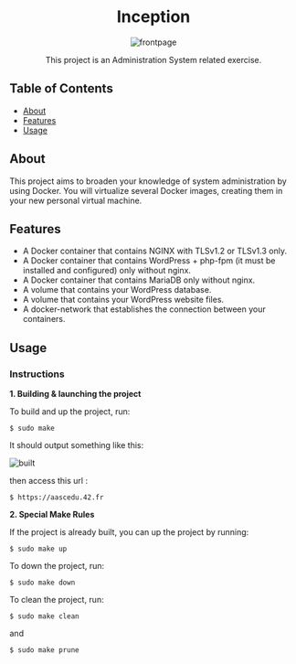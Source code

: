 <center>

# Inception

![frontpage](https://i.imgur.com/PnnmJda.png)

This project is an Administration System related exercise.

</center>

## Table of Contents

- [About](#about)
- [Features](#features)
- [Usage](#usage)

## About

This project aims to broaden your knowledge of system administration by using Docker.
You will virtualize several Docker images, creating them in your new personal virtual
machine.

## Features

- A Docker container that contains NGINX with TLSv1.2 or TLSv1.3 only.
- A Docker container that contains WordPress + php-fpm (it must be installed and
configured) only without nginx.
- A Docker container that contains MariaDB only without nginx.
- A volume that contains your WordPress database.
- A volume that contains your WordPress website files.
- A docker-network that establishes the connection between your containers.

## Usage

### Instructions

**1. Building & launching the project**

To build and up the project, run:

```shell
$ sudo make
```

It should output something like this:

![built](https://i.imgur.com/8jb6umJ.png)

then access this url :
```shell
$ https://aascedu.42.fr
```

**2. Special Make Rules**

If the project is already built, you can up the project by running:

```shell
$ sudo make up
```
To down the project, run:

```shell
$ sudo make down
```

To clean the project, run:

```shell
$ sudo make clean
```

and 

```shell
$ sudo make prune
```
